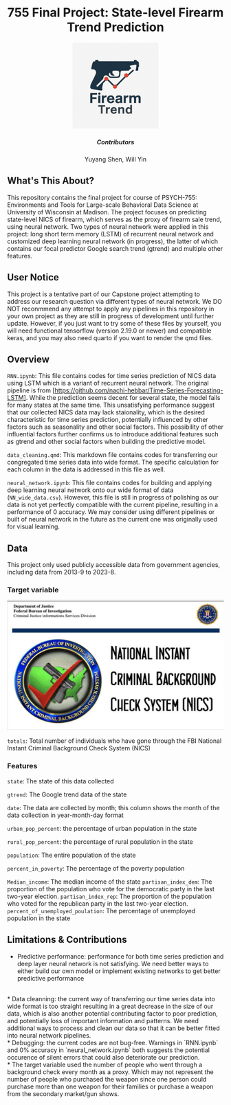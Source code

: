 <h1 align="center">755 Final Project: State-level Firearm Trend Prediction</h1>
<div align="center">   
    <img src="Image/FirearmTrendLogo.png" alt="Logo" width="200" height="200">
    <h5> Contributors </h5>
    <p> Yuyang Shen, Will Yin</p>
</div>

## What's This About?

This repository contains the final project for course of PSYCH-755: Environments and Tools for Large-scale Behavioral Data Science at University of Wisconsin at Madison. The project focuses on predicting state-level NICS of firearm, which serves as the proxy of firearm sale trend, using neural network. Two types of neural network were applied in this project: long short term memory (LSTM) of recurrent neural network and customized deep learning neural network (in progress), the latter of which contains our focal predictor Google search trend (gtrend) and multiple other features.

## User Notice

This project is a tentative part of our Capstone project attempting to address our research question via different types of neural network. We DO NOT reconmmend any attempt to apply any pipelines in this repository in your own project as they are still in progress of development until further update. However, if you just want to try some of these files by yourself, you will need functional tensorflow (version 2.19.0 or newer) and compatible keras, and you may also need quarto if you want to render the qmd files. 

## Overview

`RNN.ipynb`: This file contains codes for time series prediction of NICS data using LSTM which is a variant of recurrent neural network. The original pipeline is from [https://github.com/nachi-hebbar/Time-Series-Forecasting-LSTM]. While the prediction seems decent for several state, the model fails for many states at the same time. This unsatisfying performance suggest that our collected NICS data may lack staionality, which is the desired characteristic for time series prediction, potentially influenced by other factors such as seasonality and other social factors. This possibility of other influential factors further confirms us to introduce additional features such as gtrend and other social factors when building the predictive model.

`data_cleaning.qmd`:
This markdown file contains codes for transferring our congregated time series data into wide format. The specific calculation for each column in the data is addressed in this file as well. 

`neural_network.ipynb`:
This file contains codes for building and applying deep learning neural network onto our wide format of data (`NN_wide_data.csv`). However, this file is still in progress of polishing as our data is not yet perfectly compatible with the current pipeline, resulting in a performance of 0 accuracy. We may consider using different pipelines or built of neural network in the future as the current one was originally used for visual learning.

## Data
This project only used publicly accessible data from government agencies, including data from 2013-9 to 2023-8.
### Target variable

<img src="Image/NICS-Logo_190104_102706.png" width="600" height="300">

`totals`: Total number of individuals who have gone through the FBI National Instant Criminal Background Check System (NICS)

### Features
`state`: The state of this data collected

`gtrend`: The Google trend data of the state

`date`: The data are collected by month; this column shows the month of the data collection in year-month-day format

`urban_pop_percent`: the percentage of urban population in the state

`rural_pop_percent`: the percentage of rural population in the state

`population`: The entire population of the state

`percent_in_poverty`: The percentage of the poverty population

`Median_income`: The median income of the state
`partisan_index_dem`: The proportion of the population who vote for the democratic party in the last two-year election.
`partisan_index_rep`: The proportion of the population who voted for the republican party in the last two-year election.
`percent_of_unemployed_poulation`: The percentage of unemployed population in the state


## Limitations & Contributions

* Predictive performance: performance for both time series prediction and deep layer neural network is not satisfying. We need better ways to either build our own model or implement existing networks to get better predictive performance
<br>
* Data cleanning: the current way of transferring our time series data into wide format is too straight resulting in a great decrease in the size of our data, which is also another potential contributing factor to poor prediction, and potentially loss of important information and patterns. We need additional ways to process and clean our data so that it can be better fitted into neural network pipelines.
<br>
* Debugging: the current codes are not bug-free. Warnings in `RNN.ipynb` and 0% accuracy in `neural_network.ipynb` both suggests the potential occurence of silent errors that could also deteriorate our prediction. 
<br>
* The target variable used the number of people who went through a background check every month as a proxy. Which may not represent the number of people who purchased the weapon since one person could purchase more than one weapon for their families or purchase a weapon from the secondary market/gun shows.



